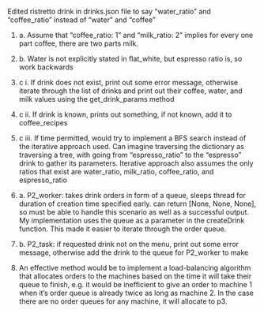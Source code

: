 Edited ristretto drink in drinks.json file to say “water_ratio” and “coffee_ratio” instead of “water” and “coffee”

1. a. Assume that “coffee_ratio: 1” and “milk_ratio: 2” implies for every one part coffee, there are two parts milk.
1. b. Water is not explicitly stated in flat_white, but espresso ratio is, so work backwards


1. c i. If drink does not exist, print out some error message, otherwise iterate through the list of drinks and print out their coffee, water, and milk values using the get_drink_params method
1. c ii. If drink is known, prints out something, if not known, add it to coffee_recipes
1. c iii. If time permitted, would try to implement a BFS search instead of the iterative approach used. Can imagine traversing the dictionary as traversing a tree, with going from “espresso_ratio” to the “espresso” drink to gather its parameters. Iterative approach also assumes the only ratios that exist are water_ratio, milk_ratio, coffee_ratio, and espresso_ratio


2. a. P2_worker: takes drink orders in form of a queue, sleeps thread for duration of creation time specified early. can return [None, None, None], so must be able to handle this scenario as well as a successful output. My implementation uses the queue as a parameter in the createDrink function. This made it easier to iterate through the order queue.
2. b. P2_task: if requested drink not on the menu, print out some error message, otherwise add the drink to the queue for P2_worker to make
3. An effective method would be to implement a load-balancing algorithm that allocates orders to the machines based on the time it will take their queue to finish, e.g. it would be inefficient to give an order to machine 1 when it’s order queue is already twice as long as machine 2. In the case there are no order queues for any machine, it will allocate to p3. 


